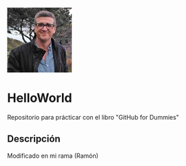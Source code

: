 ![headshot](viewImage.jfif)
# HelloWorld
Repositorio para prácticar con el libro "GitHub for Dummies"

## Descripción
Modificado en mi rama (Ramón)
